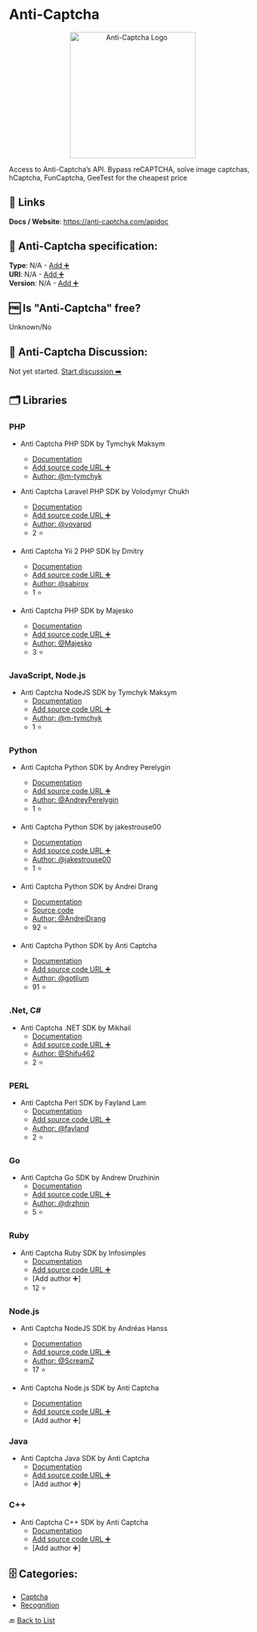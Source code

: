 # Anti-Captcha
<p align="center">
    <img width="256" src="https://raw.githubusercontent.com/apis-list/apis-list/main/apis/anti-captcha/logo_256x256.png" alt="Anti-Captcha Logo"/>
</p>
Access to Anti-Captcha’s API. Bypass reCAPTCHA, solve image captchas, hCaptcha, FunCaptcha, GeeTest for the cheapest price

##  🔗 Links
**Docs / Website**: https://anti-captcha.com/apidoc

## 🧬 Anti-Captcha specification:
**Type**: N/A - [Add ➕](https://github.com/apis-list/apis-list/edit/main/apis-list.yaml)  
**URI**: N/A - [Add ➕](https://github.com/apis-list/apis-list/edit/main/apis-list.yaml)  
**Version**: N/A - [Add ➕](https://github.com/apis-list/apis-list/edit/main/apis-list.yaml)

## 🆓 Is "Anti-Captcha" free?
Unknown/No  

## 💬 Anti-Captcha Discussion:
Not yet started. [Start discussion ➡️](https://github.com/apis-list/apis-list/discussions/new)

## 🗂️ Libraries
### PHP
- Anti Captcha PHP SDK by Tymchyk Maksym
    - [Documentation](https://github.com/m-tymchyk/php-anticaptcha-v2)
    - [Add source code URL ➕]()
    - [Author: @m-tymchyk](https://github.com/m-tymchyk)

- Anti Captcha Laravel PHP SDK by Volodymyr Chukh
    - [Documentation](https://github.com/vovarpd/laravel-anticaptcha)
    - [Add source code URL ➕]()
    - [Author: @vovarpd](https://github.com/vovarpd)
    - 2 ⭐

- Anti Captcha Yii 2 PHP SDK by Dmitry
    - [Documentation](https://github.com/sabirov/yii2-AntiCaptcha)
    - [Add source code URL ➕]()
    - [Author: @sabirov](https://github.com/sabirov)
    - 1 ⭐

- Anti Captcha PHP SDK by Majesko
    - [Documentation](https://github.com/Majesko/anti-captcha)
    - [Add source code URL ➕]()
    - [Author: @Majesko](https://github.com/Majesko)
    - 3 ⭐

### JavaScript, Node.js
- Anti Captcha NodeJS SDK by Tymchyk Maksym
    - [Documentation](https://github.com/m-tymchyk/resolve-anticaptcha)
    - [Add source code URL ➕]()
    - [Author: @m-tymchyk](https://github.com/m-tymchyk)
    - 1 ⭐

### Python
- Anti Captcha Python SDK by Andrey Perelygin
    - [Documentation](https://github.com/AndreyPerelygin/anticaptcha)
    - [Add source code URL ➕]()
    - [Author: @AndreyPerelygin](https://github.com/AndreyPerelygin)
    - 1 ⭐

- Anti Captcha Python SDK by jakestrouse00
    - [Documentation](https://github.com/jakestrouse00/AntiCaptcha-python-wrapper)
    - [Add source code URL ➕]()
    - [Author: @jakestrouse00](https://github.com/jakestrouse00)
    - 1 ⭐

- Anti Captcha Python SDK by Andrei Drang
    - [Documentation](https://github.com/AndreiDrang/python3-anticaptcha)
    - [Source code](https://pypi.org/project/python3-anticaptcha/1.2.5/)
    - [Author: @AndreiDrang](https://github.com/AndreiDrang)
    - 92 ⭐

- Anti Captcha Python SDK by Anti Captcha
    - [Documentation](https://github.com/gotlium/antigate/tree/master/docs)
    - [Add source code URL ➕]()
    - [Author: @gotlium](https://github.com/gotlium)
    - 91 ⭐

### .Net, C#
- Anti Captcha .NET SDK by Mikhail
    - [Documentation](https://github.com/Shifu462/AnticaptchaNet)
    - [Add source code URL ➕]()
    - [Author: @Shifu462](https://github.com/Shifu462)
    - 2 ⭐

### PERL
- Anti Captcha Perl SDK by Fayland Lam
    - [Documentation](https://github.com/fayland/perl-WebService-AntiCaptcha)
    - [Add source code URL ➕]()
    - [Author: @fayland](https://github.com/fayland)
    - 2 ⭐

### Go
- Anti Captcha Go SDK by Andrew Druzhinin
    - [Documentation](https://github.com/drzhnin/go-anti-captcha)
    - [Add source code URL ➕]()
    - [Author: @drzhnin](https://github.com/drzhnin)
    - 5 ⭐

### Ruby
- Anti Captcha Ruby SDK by Infosimples
    - [Documentation](https://github.com/infosimples/anti_captcha)
    - [Add source code URL ➕]()
    - [Add author ➕]
    - 12 ⭐

### Node.js
- Anti Captcha NodeJS SDK by Andréas Hanss
    - [Documentation](https://github.com/ScreamZ/anti-captcha)
    - [Add source code URL ➕]()
    - [Author: @ScreamZ](https://github.com/ScreamZ)
    - 17 ⭐

- Anti Captcha Node.js SDK by Anti Captcha
    - [Documentation](https://www.npmjs.com/package/antigate)
    - [Add source code URL ➕]()
    - [Add author ➕]

### Java
- Anti Captcha Java SDK by Anti Captcha
    - [Documentation](https://code.google.com/archive/p/java-antigate/)
    - [Add source code URL ➕]()
    - [Add author ➕]

### C++
- Anti Captcha C++ SDK by Anti Captcha
    - [Documentation](https://anti-captcha.com/apidoc)
    - [Add source code URL ➕]()
    - [Add author ➕]


## 🗄️ Categories:
- [Captcha](https://github.com/apis-list/apis-list#captcha-)
- [Recognition](https://github.com/apis-list/apis-list#recognition-)

🔙  [Back to List](https://github.com/apis-list/apis-list)
